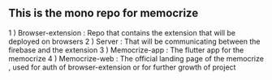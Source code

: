 ## This is the mono repo for memocrize

1 ) Browser-extension : Repo that contains the extension that will be deployed on browsers
2 ) Server : That will be communicating between the firebase and the extension
3 ) Memocrize-app : The flutter app for the memocrize
4 ) Memocrize-web : The official landing page of the memocrize , used for auth of browser-extension or for further growth of project
